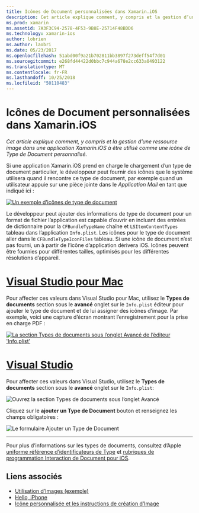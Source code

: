 ```yaml
---
title: Icônes de Document personnalisées dans Xamarin.iOS
description: Cet article explique comment, y compris et la gestion d’une ressource image dans une application Xamarin.iOS à être utilisé comme une icône de Type de Document personnalisé.
ms.prod: xamarin
ms.assetid: 7A3F3C94-2578-4F53-9B8E-25714F48BDD6
ms.technology: xamarin-ios
author: lobrien
ms.author: laobri
ms.date: 05/23/2017
ms.openlocfilehash: 51abd00f9a21b702811bb3897f273deff54f7d01
ms.sourcegitcommit: e268fd44422d0bbc7c944a678e2cc633a0493122
ms.translationtype: MT
ms.contentlocale: fr-FR
ms.lasthandoff: 10/25/2018
ms.locfileid: "50110483"
---
```

# <a name="custom-document-icons-in-xamarinios"></a>Icônes de Document personnalisées dans Xamarin.iOS

_Cet article explique comment, y compris et la gestion d’une ressource image dans une application Xamarin.iOS à être utilisé comme une icône de Type de Document personnalisé._

Si une application Xamarin.iOS prend en charge le chargement d’un type de document particulier, le développeur peut fournir des icônes que le système utilisera quand il rencontre ce type de document, par exemple quand un utilisateur appuie sur une pièce jointe dans le *Application Mail* en tant que indiqué ici :

 [![](custom-document-types-images/17.png "Un exemple d’icônes de type de document")](custom-document-types-images/17.png#lightbox)

Le développeur peut ajouter des informations de type de document pour un format de fichier l’application est capable d’ouvrir en incluant des entrées de dictionnaire pour la `CFBundleTypeName` chaîne et `LSItemContentTypes` tableau dans l’application `Info.plist`. Les icônes pour le type de document aller dans le `CFBundleTypeIconFiles` tableau. Si une icône de document n’est pas fourni, un à partir de l’icône d’application dérivera iOS.
Icônes peuvent être fournies pour différentes tailles, optimisés pour les différentes résolutions d’appareil. 

# <a name="visual-studio-for-mactabmacos"></a>[Visual Studio pour Mac](#tab/macos)

Pour affecter ces valeurs dans Visual Studio pour Mac, utilisez le **Types de documents** section sous le **avancé** onglet sur le `Info.plist` éditeur pour ajouter le type de document et de lui assigner des icônes d’image. Par exemple, voici une capture d’écran montrant l’enregistrement pour la prise en charge PDF :

 [![](custom-document-types-images/18.png "La section Types de documents sous l’onglet Avancé de l’éditeur 'Info.plist'")](custom-document-types-images/18.png#lightbox)
 
# <a name="visual-studiotabwindows"></a>[Visual Studio](#tab/windows)

Pour affecter ces valeurs dans Visual Studio, utilisez le **Types de documents** section sous le **avancé** onglet sur le `Info.plist`:

 ![](custom-document-types-images/doc01w.png "Ouvrez la section Types de documents sous l’onglet Avancé")

Cliquez sur le **ajouter un Type de Document** bouton et renseignez les champs obligatoires :

![](custom-document-types-images/doc02w.png "Le formulaire Ajouter un Type de Document")

-----


Pour plus d’informations sur les types de documents, consultez d’Apple [uniforme référence d’identificateurs de Type](http://developer.apple.com/library/ios/#documentation/Miscellaneous/Reference/UTIRef/Articles/System-DeclaredUniformTypeIdentifiers.html) et [rubriques de programmation Interaction de Document pour iOS](http://developer.apple.com/library/ios/#documentation/FileManagement/Conceptual/DocumentInteraction_TopicsForIOS/Introduction/Introduction.html).


## <a name="related-links"></a>Liens associés

- [Utilisation d’Images (exemple)](https://developer.xamarin.com/samples/WorkingWithImages/)
- [Hello, iPhone](~/ios/get-started/hello-ios/index.md)
- [Icône personnalisée et les instructions de création d’Image](http://developer.apple.com/library/ios/#documentation/UserExperience/Conceptual/MobileHIG/IconsImages/IconsImages.html)
